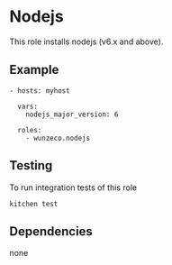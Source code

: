 Nodejs
=============

This role installs nodejs (v6.x and above).


## Example

```
- hosts: myhost

  vars:
    nodejs_major_version: 6

  roles:
    - wunzeco.nodejs
```


## Testing

To run integration tests of this role

```
kitchen test
```


## Dependencies

none

